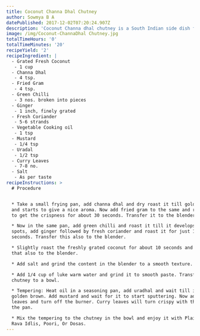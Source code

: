 ```yaml
---
title: Coconut Channa Dhal Chutney
author: Sowmya B A
datePublished: 2017-12-02T07:20:24.907Z
description: 'Coconut Channa dhal chutney is a South Indian side dish for Idli, Poori, Dosa'
image: /img/Coconut-ChannaDhal Chutney.jpg
totalTimeHours: '0'
totalTimeMinutes: '20'
recipeYield: '2'
recipeIngredient: |
  - Grated Fresh Coconut
   - 1 cup
  - Channa Dhal
   - 4 tsp.
  - Fried Gram
   - 4 tsp.
  - Green Chilli
   - 3 nos. broken into pieces
  - Ginger
   - 1 inch, finely grated
  - Fresh Coriander
   - 5-6 strands
  - Vegetable Cooking oil
   - 1 tsp
  - Mustard
   - 1/4 tsp
  - Uradal
   - 1/2 tsp
  - Curry Leaves
   - 7-8 no.
  - Salt
   - As per taste
recipeInstructions: >
  # Procedure


  * Take a small frying pan, add channa dhal and dry roast it till golden brown
  and starts to give a nice aroma. Now add fried gram to the same and roast it
  to get the crispness for about 30 seconds. Transfer it to the blender.

  * Now in the same pan, add green chilli and roast it till it develops white
  spots, add ginger followed by fresh coriander and roast it for just 10
  seconds. Transfer this also to the blender.

  * Slightly roast the freshly grated coconut for about 10 seconds and transfer
  that also to the blender.

  * Add salt and grind the content in the blender to a smooth texture.

  * Add 1/4 cup of luke warm water and grind it to smooth paste. Transfer the
  chutney to a bowl.

  * Tempering: Heat oil in a seasoning pan, add uradhal and wait till it turns
  golden brown. Add mustard and wait for it to start sputtering. Now add curry
  leaves and turn off the burner. Curry leaves will turn crispy with the heat in
  the pan.

  * Mix the tempering to the chutney in the bowl and enjoy it with Plain Idlis,
  Rava Idlis, Poori, Or Dosas.
---
```


